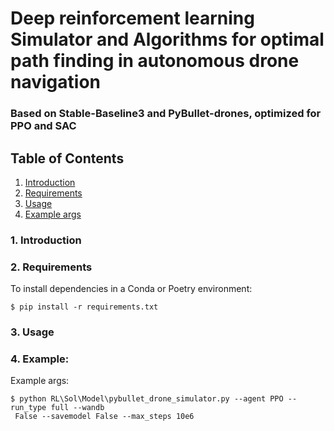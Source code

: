 
# Deep reinforcement learning Simulator and Algorithms for optimal path finding in autonomous drone navigation

### Based on Stable-Baseline3 and PyBullet-drones, optimized for PPO and SAC


## Table of Contents
1. [Introduction](#introduction)
2. [Requirements](#requirements)
3. [Usage](#usage)
4. [Example args](#example-args)


### 1. Introduction


### 2. Requirements
To install dependencies in a Conda or Poetry environment:

```
$ pip install -r requirements.txt
```

### 3. Usage


### 4. Example:
Example args:

```
$ python RL\Sol\Model\pybullet_drone_simulator.py --agent PPO --run_type full --wandb
 False --savemodel False --max_steps 10e6
```
